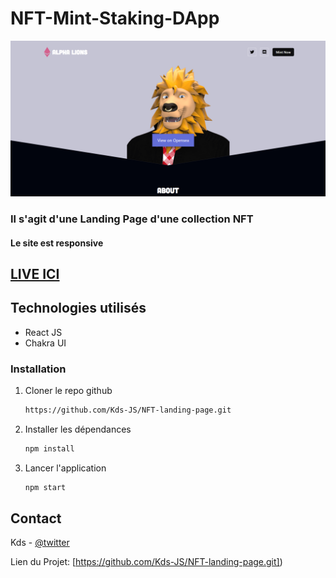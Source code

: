 # NFT-Mint-Staking-DApp

[![crypto App](./Asset/home.png)](https://twitter.com/kds_JS)


### Il s'agit d'une Landing Page d'une collection NFT
#### Le site est responsive
 
## [LIVE ICI](https://my-nfts-kds.vercel.app/)

## Technologies utilisés 
 - React JS
 - Chakra UI

### Installation

1. Cloner le repo github
   ```sh
   https://github.com/Kds-JS/NFT-landing-page.git
   ```
2. Installer les dépendances
   ```sh
   npm install
   ```
3. Lancer l'application
   ```sh
   npm start
   ```

## Contact

Kds - [@twitter](https://twitter.com/kds_JS) 

Lien du Projet: [https://github.com/Kds-JS/NFT-landing-page.git])
